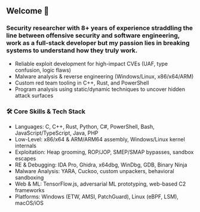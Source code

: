 ## Welcome 👋

### Security researcher with 8+ years of experience straddling the line between offensive security and software engineering, work as a full-stack developer but my passion lies in breaking systems to understand how they truly work.
- Reliable exploit development for high-impact CVEs (UAF, type confusion, logic flaws)
- Malware analysis & reverse engineering (Windows/Linux, x86/x64/ARM)
- Custom red team tooling in C++, Rust, and PowerShell
- Program analysis using static/dynamic techniques to uncover hidden attack surfaces
### 🛠️ Core Skills & Tech Stack
- Languages: C, C++, Rust, Python, C#, PowerShell, Bash, JavaScript/TypeScript, Java, PHP
- Low-Level: x86/x64 & ARM/ARM64 assembly, Windows/Linux kernel internals
- Exploitation: Heap grooming, ROP/JOP, SMEP/SMAP bypasses, sandbox escapes
- RE & Debugging: IDA Pro, Ghidra, x64dbg, WinDbg, GDB, Binary Ninja
- Malware Analysis: YARA, Cuckoo, custom unpackers, behavioral sandboxing
- Web & ML: TensorFlow.js, adversarial ML prototyping, web-based C2 frameworks
- Platforms: Windows (ETW, AMSI, PatchGuard), Linux (eBPF, LSM), macOS/iOS
